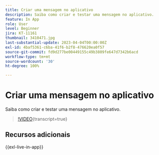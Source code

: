 ```yaml
---
title: Criar uma mensagem no aplicativo
description: Saiba como criar e testar uma mensagem no aplicativo.
feature: In App
role: User
level: Beginner
jira: KT-11161
thumbnail: 3410471.jpg
last-substantial-update: 2023-04-04T00:00:00Z
exl-id: 4baf5361-c6ba-41f6-b2f8-476620ea0f57
source-git-commit: fd9d277be00449155c49b3809fe647d7342b6acd
workflow-type: tm+mt
source-wordcount: '30'
ht-degree: 100%

---
```


# Criar uma mensagem no aplicativo

Saiba como criar e testar uma mensagem no aplicativo.

>[!VIDEO](https://video.tv.adobe.com/v/3410471?quality=12&learn=on){transcript=true}

## Recursos adicionais

{{exl-live-in-app}}
